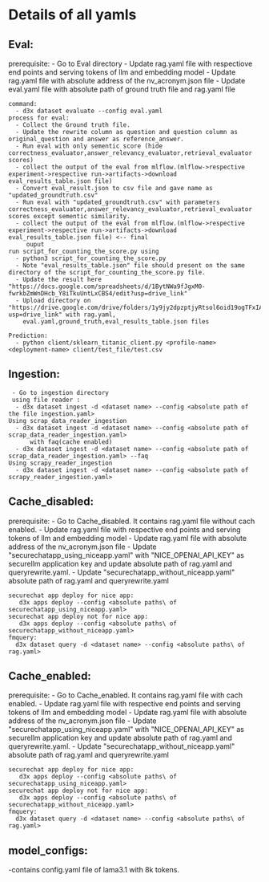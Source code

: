 # Details of all yamls

  ## Eval:
    
   prerequisite:
      - Go to Eval directory
      - Update rag.yaml file with respectiove end points and serving tokens of llm and embedding model
      - Update rag.yaml file with absolute address of the nv_acronym.json file
      - Update eval.yaml file with absolute path of ground truth file and rag.yaml file
      
    command:
      - d3x dataset evaluate --config eval.yaml
    process for eval:
      - Collect the Ground truth file.
      - Update the rewrite column as question and question column as original_question and answer as reference_answer.
      - Run eval with only sementic score (hide correctness_evaluator,answer_relevancy_evaluator,retrieval_evaluator scores)
      - collect the output of the eval from mlflow.(mlflow->respective experiment->respective run->artifacts->download eval_results_table.json file)
      - Convert eval_result.json to csv file and gave name as "updated_groundtruth.csv"
      - Run eval with "updated_groundtruth.csv" with parameters correctness_evaluator,answer_relevancy_evaluator,retrieval_evaluator scores except sementic similarity.
      - collect the output of the eval from mlflow.(mlflow->respective experiment->respective run->artifacts->download eval_results_table.json file) <-- final 
         ouput
    run script_for_counting_the_score.py using
      - python3 script_for_counting_the_score.py
      - Note "eval_results_table.json" file should present on the same directory of the script_for_counting_the_score.py file.
      - Update the result here "https://docs.google.com/spreadsheets/d/1BytNWa9fJgxM0-fwrkbZmWnDHcb_Y8iTkuUntLxCBS4/edit?usp=drive_link" 
      - Upload directory on "https://drive.google.com/drive/folders/1y9jy2dpzptjyRtsol6oid19ogTFxIAFe?usp=drive_link" with rag.yaml,          
        eval.yaml,ground_truth,eval_results_table.json files
      
    Prediction:
      - python client/sklearn_titanic_client.py <profile-name> <deployment-name> client/test_file/test.csv
 ## Ingestion:
     - Go to ingestion directory
     using file reader :
      - d3x dataset ingest -d <dataset name> --config <absolute path of the file ingestion.yaml>
    Using scrap_data_reader_ingestion
      - d3x dataset ingest -d <dataset name> --config <absolute path of scrap_data_reader_ingestion.yaml>
          with faq(cache enabled)
      - d3x dataset ingest -d <dataset name> --config <absolute path of scrap_data_reader_ingestion.yaml> --faq
    Using scrapy_reader_ingestion
      - d3x dataset ingest -d <dataset name> --config <absolute path of scrapy_reader_ingestion.yaml>
 ## Cache_disabled:
 prerequisite:
    - Go to Cache_disabled. It contains rag.yaml file without cach enabled.
    - Update rag.yaml file with respective end points and serving tokens of llm and embedding model
    - Update rag.yaml file with absolute address of the nv_acronym.json file
    - Update "securechatapp_using_niceapp.yaml" with "NICE_OPENAI_API_KEY" as securellm application key and update absolute path of rag.yaml and queryrewrite.yaml.
    - Update "securechatapp_without_niceapp.yaml" absolute path of rag.yaml and queryrewrite.yaml
    
    securechat app deploy for nice app:
       d3x apps deploy --config <absolute paths\ of securechatapp_using_niceapp.yaml>
    securechat app deploy not for nice app:
       d3x apps deploy --config <absolute paths\ of securechatapp_without_niceapp.yaml>
    fmquery:
      d3x dataset query -d <dataset name> --config <absolute paths\ of rag.yaml>
 ## Cache_enabled:
 prerequisite:
    - Go to Cache_enabled. It contains rag.yaml file with cach enabled.
    - Update rag.yaml file with respective end points and serving tokens of llm and embedding model
    - Update rag.yaml file with absolute address of the nv_acronym.json file
    - Update "securechatapp_using_niceapp.yaml" with "NICE_OPENAI_API_KEY" as securellm application key and update absolute path of rag.yaml and queryrewrite.yaml.
    - Update "securechatapp_without_niceapp.yaml" absolute path of rag.yaml and queryrewrite.yaml
    
    securechat app deploy for nice app:
       d3x apps deploy --config <absolute paths\ of securechatapp_using_niceapp.yaml>
    securechat app deploy not for nice app:
       d3x apps deploy --config <absolute paths\ of securechatapp_without_niceapp.yaml>
    fmquery:
      d3x dataset query -d <dataset name> --config <absolute paths\ of rag.yaml>

 ## model_configs:
   -contains config.yaml file of lama3.1 with 8k tokens.
